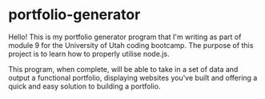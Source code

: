 # portfolio-generator

Hello! This is my portfolio generator program that I'm writing as part of module 9 for the University of Utah coding bootcamp. The purpose of this project is to learn how to properly utilise node.js.

This program, when complete, will be able to take in a set of data and output a functional portfolio, displaying websites you've built and offering a quick and easy solution to building a portfolio.
